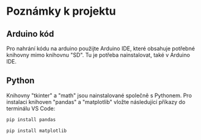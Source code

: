 # Poznámky k projektu
## Arduino kód 
Pro nahrání kódu na arduino použijte Arduino IDE, které obsahuje potřebné knihovny mimo knihovnu "SD".
Tu je potřeba nainstalovat, také v Arduino IDE.
## Python
Knihovny "tkinter" a "math" jsou nainstalované společně s Pythonem. Pro instalaci knihoven "pandas" a "matplotlib"
vložte následující příkazy do terminálu VS Code:
```bash
pip install pandas
```
```bash
pip install matplotlib
```
